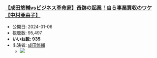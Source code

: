 ### [【成田悠輔vsビジネス革命家】奇跡の起業！自ら事業買収のワケ【中村亜由子】](https://www.youtube.com/watch?v=DiIkg6X3mX0)
-   公開日: 2024-01-06
-   視聴数: 95,497
-   **いいね数: 935**
-   出演者: [成田悠輔](/rehacq_fan/people/成田悠輔 "wikilink")
    - [![](https://img.youtube.com/vi/DiIkg6X3mX0/hqdefault.jpg)](https://www.youtube.com/watch?v=DiIkg6X3mX0)
